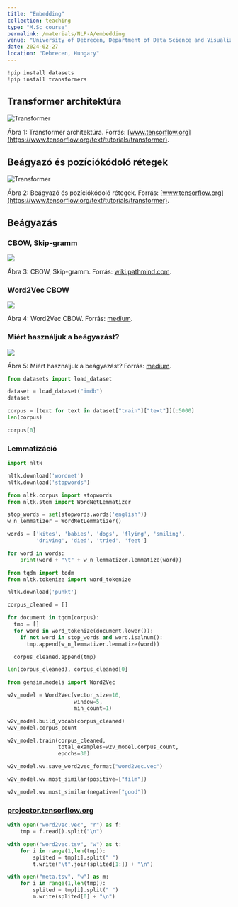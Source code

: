 ```yaml
---
title: "Embedding"
collection: teaching
type: "M.Sc course"
permalink: /materials/NLP-A/embedding
venue: "University of Debrecen, Department of Data Science and Visualization"
date: 2024-02-27
location: "Debrecen, Hungary"
---
```


```python
!pip install datasets
!pip install transformers
```

## Transformer architektúra

<img src="https://www.tensorflow.org/images/tutorials/transformer/transformer.png" alt="Transformer">

Ábra 1: Transformer architektúra. Forrás: [www.tensorflow.org](https://www.tensorflow.org/text/tutorials/transformer).

## Beágyazó és pozíciókódoló rétegek

<img src="https://www.tensorflow.org/images/tutorials/transformer/PositionalEmbedding.png" alt="Transformer">

Ábra 2: Beágyazó és pozíciókódoló rétegek. Forrás: [www.tensorflow.org](https://www.tensorflow.org/text/tutorials/transformer).

## Beágyazás

### CBOW, Skip-gramm

<img src="https://wiki.pathmind.com/images/wiki/word2vec_diagrams.png">

Ábra 3: CBOW, Skip-gramm. Forrás: [wiki.pathmind.com](https://wiki.pathmind.com/images/wiki/word2vec_diagrams.png).

### Word2Vec CBOW

<img src="https://miro.medium.com/v2/resize:fit:1400/0*3DFDpaXoglalyB4c.png">

Ábra 4: Word2Vec CBOW. Forrás: [medium](https://miro.medium.com/v2/resize:fit:1400/0*3DFDpaXoglalyB4c.png).

### Miért használjuk a beágyazást?

<img src="https://miro.medium.com/v2/resize:fit:2000/1*SYiW1MUZul1NvL1kc1RxwQ.png">

Ábra 5: Miért használjuk a beágyazást? Forrás: [medium](https://miro.medium.com/v2/resize:fit:2000/1*SYiW1MUZul1NvL1kc1RxwQ.png).

```python
from datasets import load_dataset

dataset = load_dataset("imdb")
dataset
```

```python
corpus = [text for text in dataset["train"]["text"]][:5000]
len(corpus)
```

```python
corpus[0]
```

### Lemmatizáció

```python
import nltk

nltk.download('wordnet')
nltk.download('stopwords')
```

```python
from nltk.corpus import stopwords
from nltk.stem import WordNetLemmatizer

stop_words = set(stopwords.words('english'))
w_n_lemmatizer = WordNetLemmatizer()

words = ['kites', 'babies', 'dogs', 'flying', 'smiling',
         'driving', 'died', 'tried', 'feet']

for word in words:
    print(word + "\t" + w_n_lemmatizer.lemmatize(word))
```

```python
from tqdm import tqdm
from nltk.tokenize import word_tokenize

nltk.download('punkt')

corpus_cleaned = []

for document in tqdm(corpus):
  tmp = []
  for word in word_tokenize(document.lower()):
    if not word in stop_words and word.isalnum():
      tmp.append(w_n_lemmatizer.lemmatize(word))

  corpus_cleaned.append(tmp)
```

```python
len(corpus_cleaned), corpus_cleaned[0]
```

```python
from gensim.models import Word2Vec

w2v_model = Word2Vec(vector_size=10,
                     window=5,
                     min_count=1)
```

```python
w2v_model.build_vocab(corpus_cleaned)
w2v_model.corpus_count
```

```python
w2v_model.train(corpus_cleaned,
                total_examples=w2v_model.corpus_count,
                epochs=30)
```

```python
w2v_model.wv.save_word2vec_format("word2vec.vec")
```

```python
w2v_model.wv.most_similar(positive=["film"])
```

```python
w2v_model.wv.most_similar(negative=["good"])
```

### [projector.tensorflow.org](https://projector.tensorflow.org/)

```python
with open("word2vec.vec", "r") as f:
    tmp = f.read().split("\n")

with open("word2vec.tsv", "w") as t:
    for i in range(1,len(tmp)):
        splited = tmp[i].split(" ")
        t.write("\t".join(splited[1:]) + "\n")

with open("meta.tsv", "w") as m:
    for i in range(1,len(tmp)):
        splited = tmp[i].split(" ")
        m.write(splited[0] + "\n")
```